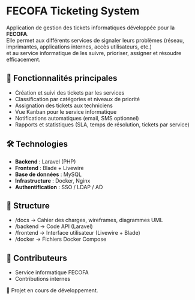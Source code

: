 # FECOFA Ticketing System

Application de gestion des tickets informatiques développée pour la **FECOFA**.  
Elle permet aux différents services de signaler leurs problèmes (réseau, imprimantes, applications internes, accès utilisateurs, etc.)  
et au service informatique de les suivre, prioriser, assigner et résoudre efficacement.

## 🚀 Fonctionnalités principales
- Création et suivi des tickets par les services
- Classification par catégories et niveaux de priorité
- Assignation des tickets aux techniciens
- Vue Kanban pour le service informatique
- Notifications automatiques (email, SMS optionnel)
- Rapports et statistiques (SLA, temps de résolution, tickets par service)

## 🛠️ Technologies
- **Backend** : Laravel (PHP)
- **Frontend** : Blade + Livewire
- **Base de données** : MySQL
- **Infrastructure** : Docker, Nginx
- **Authentification** : SSO / LDAP / AD

## 📂 Structure
- /docs → Cahier des charges, wireframes, diagrammes UML
- /backend → Code API (Laravel)
- /frontend → Interface utilisateur (Livewire + Blade)
- /docker → Fichiers Docker Compose


## 👥 Contributeurs
- Service informatique FECOFA
- Contributions internes

📌 Projet en cours de développement.
